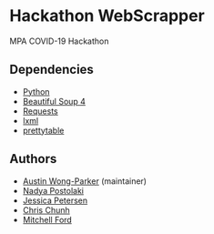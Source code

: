 # Hackathon WebScrapper
MPA COVID-19 Hackathon 

## Dependencies
* [Python](https://www.python.org/)
* [Beautiful Soup 4](https://www.crummy.com/software/BeautifulSoup/)
* [Requests](https://pypi.org/project/requests/)
* [lxml](https://lxml.de/)
* [prettytable](https://code.google.com/archive/p/prettytable/)

## Authors
* [Austin Wong-Parker](https://github.com/AustinWongParker/) (maintainer)
* [Nadya Postolaki](https://github.com/ninjanadya/)
* [Jessica Petersen](https://github.com/jpetersen2/)
* [Chris Chunh](https://github.com/cchunh20/)
* [Mitchell Ford](https://github.com/MitchellTFord/)
